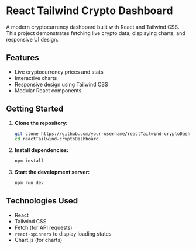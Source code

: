 # React Tailwind Crypto Dashboard

A modern cryptocurrency dashboard built with React and Tailwind CSS. This project demonstrates fetching live crypto data, displaying charts, and responsive UI design.

## Features

- Live cryptocurrency prices and stats
- Interactive charts
- Responsive design using Tailwind CSS
- Modular React components

## Getting Started

1. **Clone the repository:**
    ```bash
    git clone https://github.com/your-username/reactTailwind-cryptoDashboard.git
    cd reactTailwind-cryptoDashboard
    ```

2. **Install dependencies:**
    ```bash
    npm install
    ```

3. **Start the development server:**
    ```bash
    npm run dev
    ```

## Technologies Used

- React
- Tailwind CSS
- Fetch (for API requests)
- `react-spinners` to display loading states
- Chart.js (for charts)
